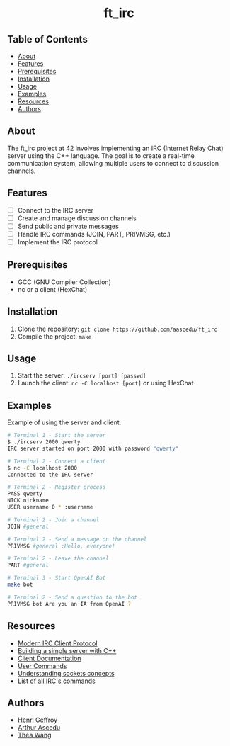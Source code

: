 <center>

# ft_irc

</center>

## Table of Contents

- [About](#about)
- [Features](#features)
- [Prerequisites](#prerequisites)
- [Installation](#installation)
- [Usage](#usage)
- [Examples](#examples)
- [Resources](#resources)
- [Authors](#authors)

## About

The ft_irc project at 42 involves implementing an IRC (Internet Relay Chat) server using the C++ language. The goal is to create a real-time communication system, allowing multiple users to connect to discussion channels.

## Features
- [ ] Connect to the IRC server
- [ ] Create and manage discussion channels
- [ ] Send public and private messages
- [ ] Handle IRC commands (JOIN, PART, PRIVMSG, etc.)
- [ ] Implement the IRC protocol

## Prerequisites
- GCC (GNU Compiler Collection)
- nc or a client (HexChat)

## Installation
1. Clone the repository: `git clone https://github.com/aascedu/ft_irc`
2. Compile the project: `make`

## Usage
1. Start the server: `./ircserv [port] [passwd]`
2. Launch the client: `nc -C localhost [port]` or using HexChat

## Examples
Example of using the server and client.

```bash
# Terminal 1 - Start the server
$ ./ircserv 2000 qwerty
IRC server started on port 2000 with password "qwerty"

# Terminal 2 - Connect a client
$ nc -C localhost 2000
Connected to the IRC server

# Terminal 2 - Register process
PASS qwerty
NICK nickname
USER username 0 * :username

# Terminal 2 - Join a channel
JOIN #general

# Terminal 2 - Send a message on the channel
PRIVMSG #general :Hello, everyone!

# Terminal 2 - Leave the channel
PART #general

# Terminal 3 - Start OpenAI Bot
make bot

# Terminal 2 - Send a question to the bot
PRIVMSG bot Are you an IA from OpenAI ?
```

## Resources

- [Modern IRC Client Protocol](https://modern.ircdocs.horse/)
- [Building a simple server with C++](https://ncona.com/2019/04/building-a-simple-server-with-cpp/)
- [Client Documentation](https://hexchat.readthedocs.io/en/latest/)
- [User Commands](https://docs.oracle.com/cd/E86824_01/html/E54763/netcat-1.html)
- [Understanding sockets concepts](https://www.ibm.com/docs/en/zos/2.2.0?topic=concepts-understanding-sockets)
- [List of all IRC's commands](https://www.techbull.com/techbull/guide/internet/irccommande.html)

## Authors

- [Henri Geffroy](https://github.com/hgeffroy)
- [Arthur Ascedu](https://github.com/aascedu)
- [Thea Wang](https://github.com/Zwhea)
